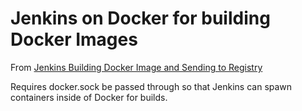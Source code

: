 # Jenkins on Docker for building Docker Images

From [Jenkins Building Docker Image and Sending to Registry](https://medium.com/@gustavo.guss/jenkins-building-docker-image-and-sending-to-registry-64b84ea45ee9)

Requires docker.sock be passed through so that Jenkins can spawn containers inside of Docker for builds.
